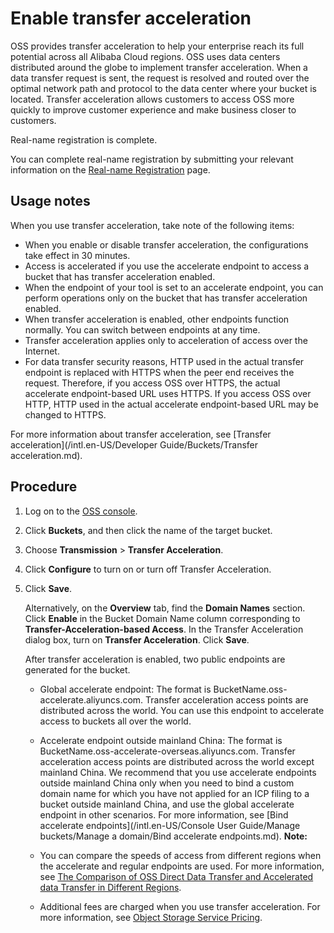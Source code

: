 # Enable transfer acceleration

OSS provides transfer acceleration to help your enterprise reach its full potential across all Alibaba Cloud regions. OSS uses data centers distributed around the globe to implement transfer acceleration. When a data transfer request is sent, the request is resolved and routed over the optimal network path and protocol to the data center where your bucket is located. Transfer acceleration allows customers to access OSS more quickly to improve customer experience and make business closer to customers.

Real-name registration is complete.

You can complete real-name registration by submitting your relevant information on the [Real-name Registration](https://account-intl.console.aliyun.com/#/intlAuth) page.

## Usage notes

When you use transfer acceleration, take note of the following items:

-   When you enable or disable transfer acceleration, the configurations take effect in 30 minutes.
-   Access is accelerated if you use the accelerate endpoint to access a bucket that has transfer acceleration enabled.
-   When the endpoint of your tool is set to an accelerate endpoint, you can perform operations only on the bucket that has transfer acceleration enabled.
-   When transfer acceleration is enabled, other endpoints function normally. You can switch between endpoints at any time.
-   Transfer acceleration applies only to acceleration of access over the Internet.
-   For data transfer security reasons, HTTP used in the actual transfer endpoint is replaced with HTTPS when the peer end receives the request. Therefore, if you access OSS over HTTPS, the actual accelerate endpoint-based URL uses HTTPS. If you access OSS over HTTP, HTTP used in the actual accelerate endpoint-based URL may be changed to HTTPS.

For more information about transfer acceleration, see [Transfer acceleration](/intl.en-US/Developer Guide/Buckets/Transfer acceleration.md).

## Procedure

1.  Log on to the [OSS console](https://oss.console.aliyun.com/).

2.  Click **Buckets**, and then click the name of the target bucket.

3.  Choose **Transmission** \> **Transfer Acceleration**.

4.  Click **Configure** to turn on or turn off Transfer Acceleration.

5.  Click **Save**.

    Alternatively, on the **Overview** tab, find the **Domain Names** section. Click **Enable** in the Bucket Domain Name column corresponding to **Transfer-Acceleration-based Access**. In the Transfer Acceleration dialog box, turn on **Transfer Acceleration**. Click **Save**.

    After transfer acceleration is enabled, two public endpoints are generated for the bucket.

    -   Global accelerate endpoint: The format is BucketName.oss-accelerate.aliyuncs.com. Transfer acceleration access points are distributed across the world. You can use this endpoint to accelerate access to buckets all over the world.
    -   Accelerate endpoint outside mainland China: The format is BucketName.oss-accelerate-overseas.aliyuncs.com. Transfer acceleration access points are distributed across the world except mainland China. We recommend that you use accelerate endpoints outside mainland China only when you need to bind a custom domain name for which you have not applied for an ICP filing to a bucket outside mainland China, and use the global accelerate endpoint in other scenarios. For more information, see [Bind accelerate endpoints](/intl.en-US/Console User Guide/Manage buckets/Manage a domain/Bind accelerate endpoints.md).
    **Note:**

    -   You can compare the speeds of access from different regions when the accelerate and regular endpoints are used. For more information, see [The Comparison of OSS Direct Data Transfer and Accelerated data Transfer in Different Regions](https://oss-accelerate-test.oss-accelerate.aliyuncs.com/acc/oss-transfer-acc.html).

    -   Additional fees are charged when you use transfer acceleration. For more information, see [Object Storage Service Pricing](https://cn.aliyun.com/price/product#/oss/detail).

